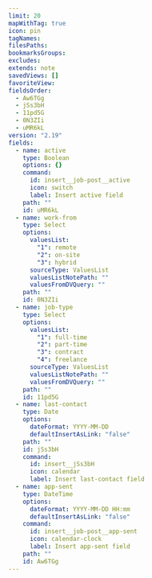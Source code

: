 ```yaml
---
limit: 20
mapWithTag: true
icon: pin
tagNames: 
filesPaths: 
bookmarksGroups: 
excludes: 
extends: note
savedViews: []
favoriteView: 
fieldsOrder:
  - Aw6TGg
  - jSs3bH
  - 11pd5G
  - 0N3ZIi
  - uMR6kL
version: "2.19"
fields:
  - name: active
    type: Boolean
    options: {}
    command:
      id: insert__job-post__active
      icon: switch
      label: Insert active field
    path: ""
    id: uMR6kL
  - name: work-from
    type: Select
    options:
      valuesList:
        "1": remote
        "2": on-site
        "3": hybrid
      sourceType: ValuesList
      valuesListNotePath: ""
      valuesFromDVQuery: ""
    path: ""
    id: 0N3ZIi
  - name: job-type
    type: Select
    options:
      valuesList:
        "1": full-time
        "2": part-time
        "3": contract
        "4": freelance
      sourceType: ValuesList
      valuesListNotePath: ""
      valuesFromDVQuery: ""
    path: ""
    id: 11pd5G
  - name: last-contact
    type: Date
    options:
      dateFormat: YYYY-MM-DD
      defaultInsertAsLink: "false"
    path: ""
    id: jSs3bH
    command:
      id: insert__jSs3bH
      icon: calendar
      label: Insert last-contact field
  - name: app-sent
    type: DateTime
    options:
      dateFormat: YYYY-MM-DD HH:mm
      defaultInsertAsLink: "false"
    command:
      id: insert__job-post__app-sent
      icon: calendar-clock
      label: Insert app-sent field
    path: ""
    id: Aw6TGg
---
```

